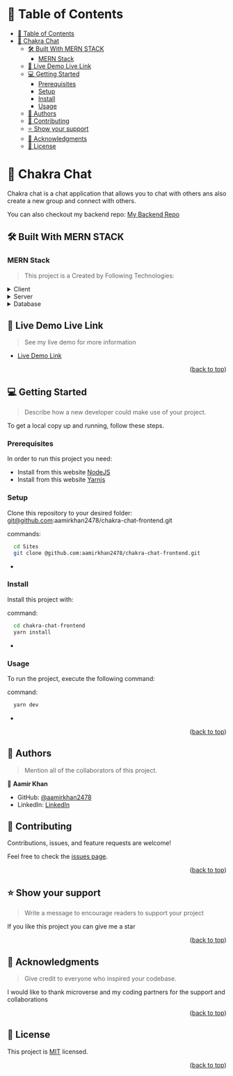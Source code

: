 # 📗 Table of Contents

- [📗 Table of Contents](#-table-of-contents)
- [📖 Chakra Chat ](#-chakra-chat-)
  - [🛠 Built With MERN STACK](#-built-with-mern-stack)
    - [MERN Stack ](#mern-stack-)
  - [🚀 Live Demo Live Link](#-live-demo-live-link)
  - [💻 Getting Started ](#-getting-started-)
    - [Prerequisites](#prerequisites)
    - [Setup](#setup)
    - [Install](#install)
    - [Usage](#usage)
  - [👥 Authors ](#-authors-)
  - [🤝 Contributing ](#-contributing-)
  - [⭐️ Show your support ](#️-show-your-support-)
  - [🙏 Acknowledgments ](#-acknowledgments-)
  - [📝 License](#-license)

<!-- PROJECT DESCRIPTION -->

# 📖 Chakra Chat <a name="about-project"></a>

Chakra chat is a chat application that allows you to chat with others ans also create a new group and connect with others.

You can also checkout my backend repo:
[My Backend Repo](https://github.com/aamirkhan2478/chakra-chat-backend)

## 🛠 Built With <a name="built-with">MERN STACK</a>

### MERN Stack <a name="tech-stack"></a>

> This project is a Created by Following Technologies:

<details>
  <summary>Client</summary>
  <ul>
    <li><a href="https://reactjs.org/">React</a></li>
  </ul>
</details>

<details>
  <summary>Server</summary>
  <ul>
    <li><a href="https://nodejs.org/en/">NodeJS</a></li>
    <li><a href="https://expressjs.com/">ExpressJS</a></li>
  </ul>
</details>

<details>
<summary>Database</summary>
  <ul>
    <li><a href="https://www.mongodb.com/">MongoDB</a></li>
  </ul>
</details>

<!-- LIVE DEMO -->

## 🚀 Live Demo <a name="live-demo">Live Link</a>

> See my live demo for more information

- [Live Demo Link]()

<p align="right">(<a href="#readme-top">back to top</a>)</p>

<!-- GETTING STARTED -->

## 💻 Getting Started <a name="getting-started"></a>

> Describe how a new developer could make use of your project.

To get a local copy up and running, follow these steps.

### Prerequisites

In order to run this project you need:

 - Install from this website [NodeJS](https://nodejs.org/en/)
 - Install from this website [Yarnjs](https://yarnpkg.com/getting-started/install)

### Setup

Clone this repository to your desired folder: git@github.com:aamirkhan2478/chakra-chat-frontend.git

commands:

```sh
  cd Sites
  git clone @github.com:aamirkhan2478/chakra-chat-frontend.git
```

-

### Install

Install this project with:

command:

```sh
  cd chakra-chat-frontend
  yarn install
```

-

### Usage

To run the project, execute the following command:

command:

```sh
  yarn dev
```

-

<p align="right">(<a href="#readme-top">back to top</a>)</p>

<!-- AUTHORS -->

## 👥 Authors <a name="authors"></a>

> Mention all of the collaborators of this project.

👤 **Aamir Khan**

- GitHub: [@aamirkhan2478](https://github.com/aamirkhan2478)
- LinkedIn: [LinkedIn](https://www.linkedin.com/in/aamir-khan-302a44237/)


<!-- CONTRIBUTING -->

## 🤝 Contributing <a name="contributing"></a>

Contributions, issues, and feature requests are welcome!

Feel free to check the [issues page](https://github.com/aamirkhan2478/chakra-chat-frontend/issues).

<p align="right">(<a href="#readme-top">back to top</a>)</p>

<!-- SUPPORT -->

## ⭐️ Show your support <a name="support"></a>

> Write a message to encourage readers to support your project

If you like this project you can give me a star

<p align="right">(<a href="#readme-top">back to top</a>)</p>

<!-- ACKNOWLEDGEMENTS -->

## 🙏 Acknowledgments <a name="acknowledgements"></a>

> Give credit to everyone who inspired your codebase.

I would like to thank microverse and my coding partners for the support and collaborations

<p align="right">(<a href="#readme-top">back to top</a>)</p>

<!-- LICENSE -->

## 📝 License

This project is [MIT](./MIT.md) licensed.

<p align="right">(<a href="#readme-top">back to top</a>)</p>
